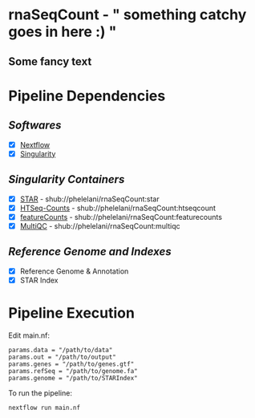 # rnaSeqCount - " something catchy goes in here :) "
Some fancy text
----

# Pipeline Dependencies
## _*Softwares*_
- [x] [Nextflow](https://www.nextflow.io/)
- [x] [Singularity](http://singularity.lbl.gov/)

## _*Singularity Containers*_
- [x] [STAR](https://github.com/alexdobin/STAR) - shub://phelelani/rnaSeqCount:star
- [x] [HTSeq-Counts](https://htseq.readthedocs.io/en/release_0.9.1/overview.html) - shub://phelelani/rnaSeqCount:htseqcount
- [x] [featureCounts](http://subread.sourceforge.net/) - shub://phelelani/rnaSeqCount:featurecounts
- [x] [MultiQC](http://multiqc.info/) - shub://phelelani/rnaSeqCount:multiqc

## _*Reference Genome and Indexes*_
- [x] Reference Genome & Annotation
- [x] STAR Index

# Pipeline Execution

Edit main.nf:
```
params.data = "/path/to/data"
params.out = "/path/to/output"
params.genes = "/path/to/genes.gtf"
params.refSeq = "/path/to/genome.fa"
params.genome = "/path/to/STARIndex"
```

To run the pipeline:
```
nextflow run main.nf
```
